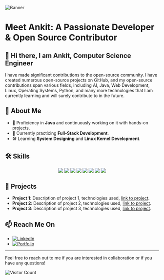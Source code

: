 ![Banner](https://github.com/AnkitKumar-Mohbey/github-header-image.png/blob/main/github-header-image.png)

# Meet Ankit: A Passionate Developer & Open Source Contributor

## 👋 Hi there, I am Ankit, Computer Science Engineer

I have made significant contributions to the open-source community. I have created numerous open-source projects on GitHub, and my open-source contributions span various fields, including AI, Java, Web Development, Linux, Operating Systems, Python, and many more technologies that I am currently learning and will surely contribute to in the future.

## 🌟 About Me

- 🔭 Proficiency in **Java** and continuously working on it with hands-on projects.
- 🌱 Currently practicing **Full-Stack Development**.
- 🛠️ Learning **System Designing** and **Linux Kernel Development**.

## 🛠️ Skills

<p align="center">
  <img src="https://img.shields.io/badge/Java-ED8B00?style=for-the-badge&logo=java&logoColor=white" />
  <img src="https://img.shields.io/badge/Python-3776AB?style=for-the-badge&logo=python&logoColor=white" />
  <img src="https://img.shields.io/badge/HTML5-E34F26?style=for-the-badge&logo=html5&logoColor=white" />
  <img src="https://img.shields.io/badge/CSS3-1572B6?style=for-the-badge&logo=css3&logoColor=white" />
  <img src="https://img.shields.io/badge/JavaScript-F7DF1E?style=for-the-badge&logo=javascript&logoColor=black" />
  <img src="https://img.shields.io/badge/Artificial_Intelligence-1A73E8?style=for-the-badge&logo=google&logoColor=white" />
  <img src="https://img.shields.io/badge/Machine_Learning-FF6F00?style=for-the-badge&logo=google&logoColor=white" />
  <img src="https://img.shields.io/badge/OpenCV-5C3EE8?style=for-the-badge&logo=opencv&logoColor=white" />
</p>

## 💼 Projects

- **Project 1**: Description of project 1, technologies used, [link to project](#).
- **Project 2**: Description of project 2, technologies used, [link to project](#).
- **Project 3**: Description of project 3, technologies used, [link to project](#).

## 📫 Reach Me On

- [![LinkedIn](https://img.shields.io/badge/LinkedIn-0077B5?style=for-the-badge&logo=linkedin&logoColor=white)]([www.linkedin.com/in/ankit-mohbey](https://www.linkedin.com/in/ankit-mohbey/))
- [![Portfolio](https://img.shields.io/badge/Portfolio-000000?style=for-the-badge&logo=About.me&logoColor=white)](Soon)

---

Feel free to reach out to me if you are interested in collaboration or if you have any questions!

![Visitor Count](https://visitor-badge.laobi.icu/badge?page_id=Ankit.readme)
